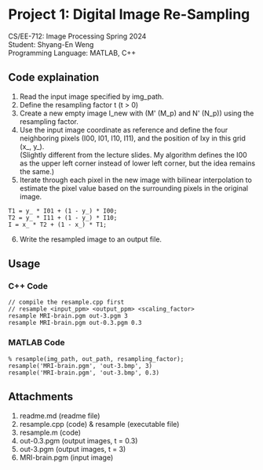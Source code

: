 # Project 1: Digital Image Re-Sampling
CS/EE-712: Image Processing Spring 2024  
Student: Shyang-En Weng  
Programming Language: MATLAB, C++

## Code explaination
1. Read the input image specified by img_path.
2. Define the resampling factor t (t > 0)
3. Create a new empty image I_new with (M' (M_p) and N' (N_p)) using the resampling factor.
4. Use the input image coordinate as reference and define the four neighboring pixels (I00, I01, I10, I11), and the position of Ixy in this grid (x_, y_).  
(Slightly different from the lecture slides. My algorithm defines the I00 as the upper left corner instead of lower left corner, but the idea remains the same.)
5. Iterate through each pixel in the new image with bilinear interpolation to estimate the pixel value based on the surrounding pixels in the original image.  
```
T1 = y_ * I01 + (1 - y_) * I00;
T2 = y_ * I11 + (1 - y_) * I10;
I = x_ * T2 + (1 - x_) * T1;
```
6. Write the resampled image to an output file.

## Usage
### C++ Code
```
// compile the resample.cpp first
// resample <input_ppm> <output_ppm> <scaling_factor>
resample MRI-brain.pgm out-3.pgm 3
resample MRI-brain.pgm out-0.3.pgm 0.3
```
### MATLAB Code
```
% resample(img_path, out_path, resampling_factor);
resample('MRI-brain.pgm', 'out-3.bmp', 3)
resample('MRI-brain.pgm', 'out-3.bmp', 0.3)
```

## Attachments
1. readme.md (readme file)
2. resample.cpp (code) & resample (executable file)
3. resample.m (code)
4. out-0.3.pgm (output images, t = 0.3)
5. out-3.pgm (output images, t = 3)
6. MRI-brain.pgm (input image)